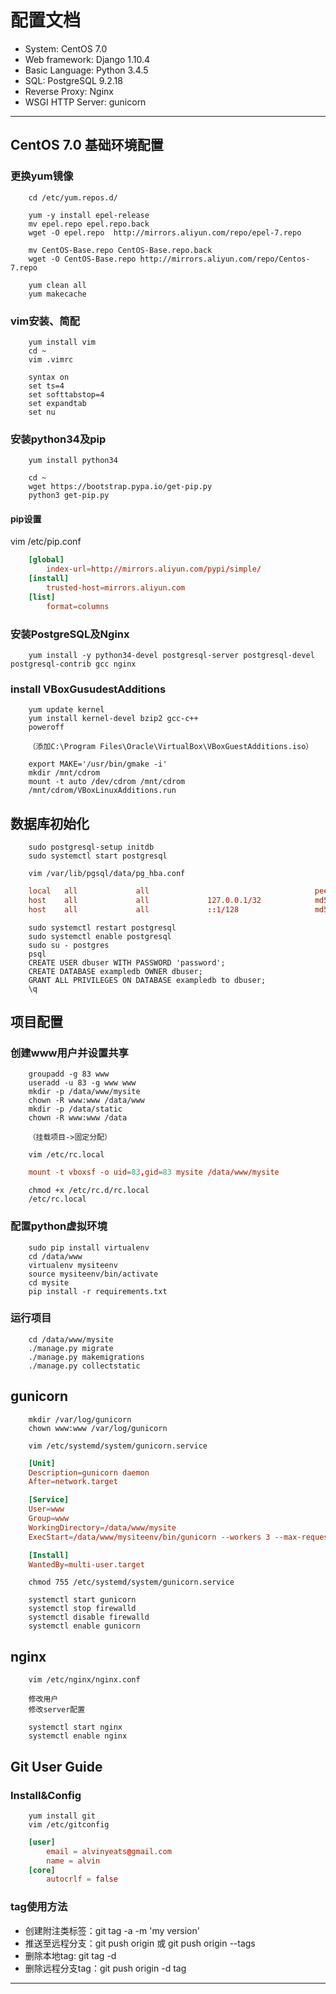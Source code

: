 # 配置文档

- System: CentOS 7.0
- Web framework: Django 1.10.4
- Basic Language: Python 3.4.5
- SQL: PostgreSQL 9.2.18
- Reverse Proxy: Nginx
- WSGI HTTP Server: gunicorn

---

## CentOS 7.0 基础环境配置

### 更换yum镜像

```shell
    cd /etc/yum.repos.d/

    yum -y install epel-release
    mv epel.repo epel.repo.back
    wget -O epel.repo  http://mirrors.aliyun.com/repo/epel-7.repo

    mv CentOS-Base.repo CentOS-Base.repo.back
    wget -O CentOS-Base.repo http://mirrors.aliyun.com/repo/Centos-7.repo

    yum clean all
    yum makecache
```

### vim安装、简配

```shlle
    yum install vim
    cd ~
    vim .vimrc
```

```vim
    syntax on
    set ts=4
    set softtabstop=4
    set expandtab
    set nu
```

### 安装python34及pip

```shell
    yum install python34

    cd ~
    wget https://bootstrap.pypa.io/get-pip.py
    python3 get-pip.py
```

#### pip设置

vim /etc/pip.conf

```conf
    [global]
        index-url=http://mirrors.aliyun.com/pypi/simple/
    [install]
        trusted-host=mirrors.aliyun.com
    [list]
        format=columns
```

### 安装PostgreSQL及Nginx

```shell
    yum install -y python34-devel postgresql-server postgresql-devel postgresql-contrib gcc nginx
```

### install VBoxGusudestAdditions

```shell
    yum update kernel
    yum install kernel-devel bzip2 gcc-c++
    poweroff

    （添加C:\Program Files\Oracle\VirtualBox\VBoxGuestAdditions.iso）

    export MAKE='/usr/bin/gmake -i'
    mkdir /mnt/cdrom
    mount -t auto /dev/cdrom /mnt/cdrom
    /mnt/cdrom/VBoxLinuxAdditions.run
```

## 数据库初始化

```shell
    sudo postgresql-setup initdb
    sudo systemctl start postgresql

    vim /var/lib/pgsql/data/pg_hba.conf
```

```conf
    local   all             all                                     peer
    host    all             all             127.0.0.1/32            md5
    host    all             all             ::1/128                 md5
```

```shell
    sudo systemctl restart postgresql
    sudo systemctl enable postgresql
    sudo su - postgres
    psql
    CREATE USER dbuser WITH PASSWORD 'password';
    CREATE DATABASE exampledb OWNER dbuser;
    GRANT ALL PRIVILEGES ON DATABASE exampledb to dbuser;
    \q
```

## 项目配置

### 创建www用户并设置共享

```shell
    groupadd -g 83 www
    useradd -u 83 -g www www
    mkdir -p /data/www/mysite
    chown -R www:www /data/www
    mkdir -p /data/static
    chown -R www:www /data

    （挂载项目->固定分配）

    vim /etc/rc.local
```    

```conf
    mount -t vboxsf -o uid=83,gid=83 mysite /data/www/mysite
```

```
    chmod +x /etc/rc.d/rc.local
    /etc/rc.local
```

### 配置python虚拟环境

```shell
    sudo pip install virtualenv
    cd /data/www
    virtualenv mysiteenv
    source mysiteenv/bin/activate
    cd mysite
    pip install -r requirements.txt
```

### 运行项目

```shell
    cd /data/www/mysite
    ./manage.py migrate
    ./manage.py makemigrations
    ./manage.py collectstatic
```

## gunicorn

```shell
    mkdir /var/log/gunicorn
    chown www:www /var/log/gunicorn

    vim /etc/systemd/system/gunicorn.service
```

```conf
    [Unit]
    Description=gunicorn daemon
    After=network.target

    [Service]
    User=www
    Group=www
    WorkingDirectory=/data/www/mysite
    ExecStart=/data/www/mysiteenv/bin/gunicorn --workers 3 --max-requests 10 --user www --group www --log-level debug --error-logfile /var/log/gunicorn/error.log --bind unix:/data/www/mysite.sock blog.wsgi:application

    [Install]
    WantedBy=multi-user.target
```

```shell
    chmod 755 /etc/systemd/system/gunicorn.service

    systemctl start gunicorn
    systemctl stop firewalld
    systemctl disable firewalld
    systemctl enable gunicorn
```

## nginx

``` shell
    vim /etc/nginx/nginx.conf

    修改用户
    修改server配置

    systemctl start nginx
    systemctl enable nginx

```

## Git User Guide

### Install&Config

```shell
    yum install git
    vim /etc/gitconfig
```

```conf
    [user]
        email = alvinyeats@gmail.com
        name = alvin
    [core]
        autocrlf = false
```

### tag使用方法

- 创建附注类标签：git tag -a <tagname> -m 'my version'
- 推送至远程分支：git push origin <tagname> 或 git push origin --tags
- 删除本地tag: git tag -d <tagname>
- 删除远程分支tag：git push origin -d tag <tagname>

---